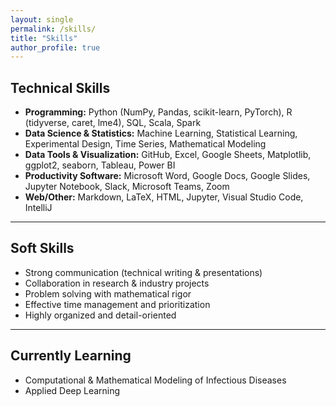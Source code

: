 ```yaml
---
layout: single
permalink: /skills/
title: "Skills"
author_profile: true
---
```


## Technical Skills

- **Programming:** Python (NumPy, Pandas, scikit-learn, PyTorch), R (tidyverse, caret, lme4), SQL, Scala, Spark
- **Data Science & Statistics:** Machine Learning, Statistical Learning, Experimental Design, Time Series, Mathematical Modeling
- **Data Tools & Visualization:** GitHub, Excel, Google Sheets, Matplotlib, ggplot2, seaborn, Tableau, Power BI
- **Productivity Software:** Microsoft Word, Google Docs, Google Slides, Jupyter Notebook, Slack, Microsoft Teams, Zoom
- **Web/Other:** Markdown, LaTeX, HTML, Jupyter, Visual Studio Code, IntelliJ

---

## Soft Skills

- Strong communication (technical writing & presentations)  
- Collaboration in research & industry projects  
- Problem solving with mathematical rigor  
- Effective time management and prioritization
- Highly organized and detail-oriented

---

## Currently Learning

- Computational & Mathematical Modeling of Infectious Diseases
- Applied Deep Learning
 
